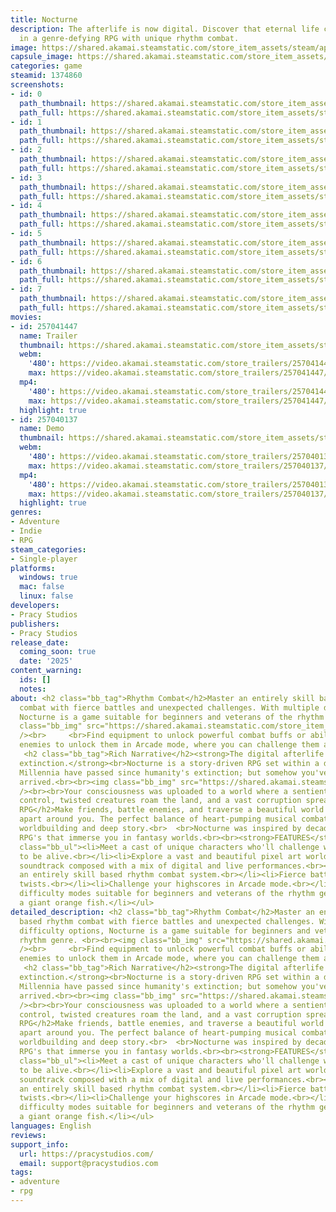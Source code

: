 ```yaml
---
title: Nocturne
description: The afterlife is now digital. Discover that eternal life comes with sacrifice
  in a genre-defying RPG with unique rhythm combat.
image: https://shared.akamai.steamstatic.com/store_item_assets/steam/apps/1374860/header.jpg?t=1722273284
capsule_image: https://shared.akamai.steamstatic.com/store_item_assets/steam/apps/1374860/capsule_231x87.jpg?t=1722273284
categories: game
steamid: 1374860
screenshots:
- id: 0
  path_thumbnail: https://shared.akamai.steamstatic.com/store_item_assets/steam/apps/1374860/ss_2cc3ffcdcc54f9d70340ea713fa786099e2cad38.600x338.jpg?t=1722273284
  path_full: https://shared.akamai.steamstatic.com/store_item_assets/steam/apps/1374860/ss_2cc3ffcdcc54f9d70340ea713fa786099e2cad38.1920x1080.jpg?t=1722273284
- id: 1
  path_thumbnail: https://shared.akamai.steamstatic.com/store_item_assets/steam/apps/1374860/ss_8253866c71acae6ed84b3d3865967d04bdafc4ca.600x338.jpg?t=1722273284
  path_full: https://shared.akamai.steamstatic.com/store_item_assets/steam/apps/1374860/ss_8253866c71acae6ed84b3d3865967d04bdafc4ca.1920x1080.jpg?t=1722273284
- id: 2
  path_thumbnail: https://shared.akamai.steamstatic.com/store_item_assets/steam/apps/1374860/ss_491855f64cc9e07bd5c0414576c17f1f5ee59be3.600x338.jpg?t=1722273284
  path_full: https://shared.akamai.steamstatic.com/store_item_assets/steam/apps/1374860/ss_491855f64cc9e07bd5c0414576c17f1f5ee59be3.1920x1080.jpg?t=1722273284
- id: 3
  path_thumbnail: https://shared.akamai.steamstatic.com/store_item_assets/steam/apps/1374860/ss_be3fa06fc5eb6876ea99d6d8c22e1c6a4c4c058c.600x338.jpg?t=1722273284
  path_full: https://shared.akamai.steamstatic.com/store_item_assets/steam/apps/1374860/ss_be3fa06fc5eb6876ea99d6d8c22e1c6a4c4c058c.1920x1080.jpg?t=1722273284
- id: 4
  path_thumbnail: https://shared.akamai.steamstatic.com/store_item_assets/steam/apps/1374860/ss_fd0bd4c7fe22efc16724b3fe0c8a4eb8b59e682f.600x338.jpg?t=1722273284
  path_full: https://shared.akamai.steamstatic.com/store_item_assets/steam/apps/1374860/ss_fd0bd4c7fe22efc16724b3fe0c8a4eb8b59e682f.1920x1080.jpg?t=1722273284
- id: 5
  path_thumbnail: https://shared.akamai.steamstatic.com/store_item_assets/steam/apps/1374860/ss_31aacf0c459efa612143a4505812afdd531e1cc5.600x338.jpg?t=1722273284
  path_full: https://shared.akamai.steamstatic.com/store_item_assets/steam/apps/1374860/ss_31aacf0c459efa612143a4505812afdd531e1cc5.1920x1080.jpg?t=1722273284
- id: 6
  path_thumbnail: https://shared.akamai.steamstatic.com/store_item_assets/steam/apps/1374860/ss_4af4ac0cf7527905501fc4e7ddd99bc1a434f8af.600x338.jpg?t=1722273284
  path_full: https://shared.akamai.steamstatic.com/store_item_assets/steam/apps/1374860/ss_4af4ac0cf7527905501fc4e7ddd99bc1a434f8af.1920x1080.jpg?t=1722273284
- id: 7
  path_thumbnail: https://shared.akamai.steamstatic.com/store_item_assets/steam/apps/1374860/ss_2e82d6f40bd2ab015e13ed7594a62924755f7a69.600x338.jpg?t=1722273284
  path_full: https://shared.akamai.steamstatic.com/store_item_assets/steam/apps/1374860/ss_2e82d6f40bd2ab015e13ed7594a62924755f7a69.1920x1080.jpg?t=1722273284
movies:
- id: 257041447
  name: Trailer
  thumbnail: https://shared.akamai.steamstatic.com/store_item_assets/steam/apps/257041447/movie.293x165.jpg?t=1722206259
  webm:
    '480': https://video.akamai.steamstatic.com/store_trailers/257041447/movie480_vp9.webm?t=1722206259
    max: https://video.akamai.steamstatic.com/store_trailers/257041447/movie_max_vp9.webm?t=1722206259
  mp4:
    '480': https://video.akamai.steamstatic.com/store_trailers/257041447/movie480.mp4?t=1722206259
    max: https://video.akamai.steamstatic.com/store_trailers/257041447/movie_max.mp4?t=1722206259
  highlight: true
- id: 257040137
  name: Demo
  thumbnail: https://shared.akamai.steamstatic.com/store_item_assets/steam/apps/257040137/movie.293x165.jpg?t=1722206264
  webm:
    '480': https://video.akamai.steamstatic.com/store_trailers/257040137/movie480_vp9.webm?t=1722206264
    max: https://video.akamai.steamstatic.com/store_trailers/257040137/movie_max_vp9.webm?t=1722206264
  mp4:
    '480': https://video.akamai.steamstatic.com/store_trailers/257040137/movie480.mp4?t=1722206264
    max: https://video.akamai.steamstatic.com/store_trailers/257040137/movie_max.mp4?t=1722206264
  highlight: true
genres:
- Adventure
- Indie
- RPG
steam_categories:
- Single-player
platforms:
  windows: true
  mac: false
  linux: false
developers:
- Pracy Studios
publishers:
- Pracy Studios
release_date:
  coming_soon: true
  date: '2025'
content_warning:
  ids: []
  notes:
about: <h2 class="bb_tag">Rhythm Combat</h2>Master an entirely skill based rhythm
  combat with fierce battles and unexpected challenges. With multiple difficulty options,
  Nocturne is a game suitable for beginners and veterans of the rhythm genre. <br><br><img
  class="bb_img" src="https://shared.akamai.steamstatic.com/store_item_assets/steam/apps/1374860/extras/16-9-glaucus-4thsize.gif?t=1722273284"
  /><br>     <br>Find equipment to unlock powerful combat buffs or abilities. Defeat
  enemies to unlock them in Arcade mode, where you can challenge them again for highscores.
   <h2 class="bb_tag">Rich Narrative</h2><strong>The digital afterlife survived humanity's
  extinction.</strong><br>Nocturne is a story-driven RPG set within a digital afterlife.
  Millennia have passed since humanity's extinction; but somehow you've only just
  arrived.<br><br><img class="bb_img" src="https://shared.akamai.steamstatic.com/store_item_assets/steam/apps/1374860/extras/BridgeExportFinal.gif?t=1722273284"
  /><br><br>Your consciousness was uploaded to a world where a sentient AI has taken
  control, twisted creatures roam the land, and a vast corruption spreads.<h2 class="bb_tag">Classic
  RPG</h2>Make friends, battle enemies, and traverse a beautiful world as it falls
  apart around you. The perfect balance of heart-pumping musical combat, magnificent
  worldbuilding and deep story.<br>  <br>Nocturne was inspired by decades of traditional
  RPG's that immerse you in fantasy worlds.<br><br><strong>FEATURES</strong><br><br><ul
  class="bb_ul"><li>Meet a cast of unique characters who'll challenge what it means
  to be alive.<br></li><li>Explore a vast and beautiful pixel art world.<br></li><li>Original
  soundtrack composed with a mix of digital and live performances.<br></li><li>Master
  an entirely skill based rhythm combat system.<br></li><li>Fierce battles with unexpected
  twists.<br></li><li>Challenge your highscores in Arcade mode.<br></li><li>Multiple
  difficulty modes suitable for beginners and veterans of the rhythm genre.<br></li><li>Befriend
  a giant orange fish.</li></ul>
detailed_description: <h2 class="bb_tag">Rhythm Combat</h2>Master an entirely skill
  based rhythm combat with fierce battles and unexpected challenges. With multiple
  difficulty options, Nocturne is a game suitable for beginners and veterans of the
  rhythm genre. <br><br><img class="bb_img" src="https://shared.akamai.steamstatic.com/store_item_assets/steam/apps/1374860/extras/16-9-glaucus-4thsize.gif?t=1722273284"
  /><br>     <br>Find equipment to unlock powerful combat buffs or abilities. Defeat
  enemies to unlock them in Arcade mode, where you can challenge them again for highscores.
   <h2 class="bb_tag">Rich Narrative</h2><strong>The digital afterlife survived humanity's
  extinction.</strong><br>Nocturne is a story-driven RPG set within a digital afterlife.
  Millennia have passed since humanity's extinction; but somehow you've only just
  arrived.<br><br><img class="bb_img" src="https://shared.akamai.steamstatic.com/store_item_assets/steam/apps/1374860/extras/BridgeExportFinal.gif?t=1722273284"
  /><br><br>Your consciousness was uploaded to a world where a sentient AI has taken
  control, twisted creatures roam the land, and a vast corruption spreads.<h2 class="bb_tag">Classic
  RPG</h2>Make friends, battle enemies, and traverse a beautiful world as it falls
  apart around you. The perfect balance of heart-pumping musical combat, magnificent
  worldbuilding and deep story.<br>  <br>Nocturne was inspired by decades of traditional
  RPG's that immerse you in fantasy worlds.<br><br><strong>FEATURES</strong><br><br><ul
  class="bb_ul"><li>Meet a cast of unique characters who'll challenge what it means
  to be alive.<br></li><li>Explore a vast and beautiful pixel art world.<br></li><li>Original
  soundtrack composed with a mix of digital and live performances.<br></li><li>Master
  an entirely skill based rhythm combat system.<br></li><li>Fierce battles with unexpected
  twists.<br></li><li>Challenge your highscores in Arcade mode.<br></li><li>Multiple
  difficulty modes suitable for beginners and veterans of the rhythm genre.<br></li><li>Befriend
  a giant orange fish.</li></ul>
languages: English
reviews:
support_info:
  url: https://pracystudios.com/
  email: support@pracystudios.com
tags:
- adventure
- rpg
---
```

